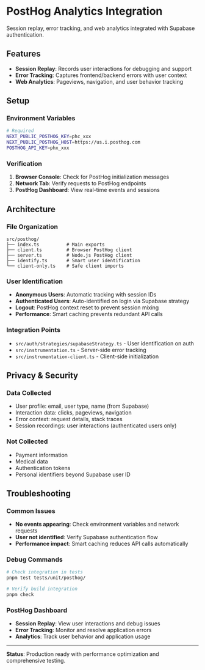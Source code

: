 # PostHog Analytics Integration

Session replay, error tracking, and web analytics integrated with Supabase authentication.

## Features

- **Session Replay**: Records user interactions for debugging and support
- **Error Tracking**: Captures frontend/backend errors with user context  
- **Web Analytics**: Pageviews, navigation, and user behavior tracking

## Setup

### Environment Variables
```bash
# Required
NEXT_PUBLIC_POSTHOG_KEY=phc_xxx
NEXT_PUBLIC_POSTHOG_HOST=https://us.i.posthog.com
POSTHOG_API_KEY=phx_xxx
```

### Verification
1. **Browser Console**: Check for PostHog initialization messages
2. **Network Tab**: Verify requests to PostHog endpoints
3. **PostHog Dashboard**: View real-time events and sessions

## Architecture

### File Organization
```
src/posthog/
├── index.ts          # Main exports
├── client.ts         # Browser PostHog client
├── server.ts         # Node.js PostHog client  
├── identify.ts       # Smart user identification
└── client-only.ts    # Safe client imports
```

### User Identification
- **Anonymous Users**: Automatic tracking with session IDs
- **Authenticated Users**: Auto-identified on login via Supabase strategy
- **Logout**: PostHog context reset to prevent session mixing
- **Performance**: Smart caching prevents redundant API calls

### Integration Points
- `src/auth/strategies/supabaseStrategy.ts` - User identification on auth
- `src/instrumentation.ts` - Server-side error tracking
- `src/instrumentation-client.ts` - Client-side initialization

## Privacy & Security

### Data Collected
- User profile: email, user type, name (from Supabase)
- Interaction data: clicks, pageviews, navigation
- Error context: request details, stack traces
- Session recordings: user interactions (authenticated users only)

### Not Collected
- Payment information
- Medical data
- Authentication tokens
- Personal identifiers beyond Supabase user ID

## Troubleshooting

### Common Issues
- **No events appearing**: Check environment variables and network requests
- **User not identified**: Verify Supabase authentication flow
- **Performance impact**: Smart caching reduces API calls automatically

### Debug Commands
```bash
# Check integration in tests
pnpm test tests/unit/posthog/

# Verify build integration  
pnpm check
```

### PostHog Dashboard
- **Session Replay**: View user interactions and debug issues
- **Error Tracking**: Monitor and resolve application errors
- **Analytics**: Track user behavior and application usage

---

**Status**: Production ready with performance optimization and comprehensive testing.
